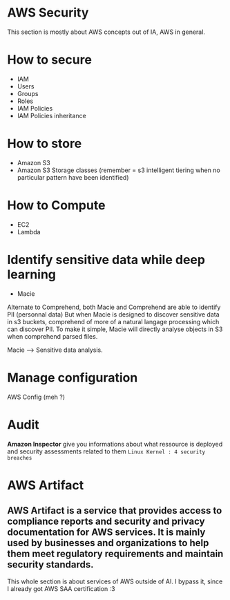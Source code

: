 # AWS Security

This section is mostly about AWS concepts out of IA, AWS in general.


# How to secure

- IAM
- Users
- Groups
- Roles
- IAM Policies
- IAM Policies inheritance

# How to store

- Amazon S3
- Amazon S3 Storage classes (remember = s3 intelligent tiering when no particular pattern have been identified)

# How to Compute

- EC2
- Lambda

# Identify sensitive data while deep learning

- Macie

Alternate to Comprehend, both Macie and Comprehend are able to identify PII (personnal data)
But when Macie is designed to discover sensitive data in s3 buckets, comprehend of more of a natural langage processing which can discover PII.
To make it simple, Macie will directly analyse objects in S3 when comprehend parsed files.

Macie --> Sensitive data analysis.


# Manage configuration

AWS Config (meh ?)

# Audit

**Amazon Inspector** give you informations about what ressource is deployed and security assessments related to them 
`Linux Kernel : 4 security breaches`

# AWS Artifact

AWS Artifact is a service that provides access to compliance reports and security and privacy documentation for AWS services. It is mainly used by businesses and organizations to help them meet regulatory requirements and maintain security standards.
---

This whole section is about services of AWS outside of AI.
I bypass it, since I already got AWS SAA certification :3




